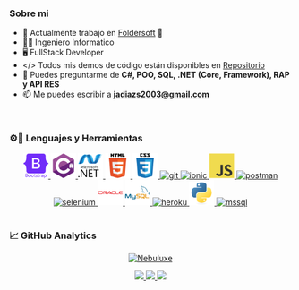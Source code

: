 <!DOCTYPE html>
<html lang="es">
<head>
  <meta charset="UTF-8">
<!--  <style>
    body {
      background-color: black;
      color: white;
    }
  </style>
-->
</head>
<body>
<main>
<h3 align="left"> Sobre mi </h3>

- 🏢 Actualmente trabajo en <a href="https://www.foldersoft.net/">Foldersoft</a> 🏢
- 🧑‍🎓 Ingeniero Informatico
- 🖥️ FullStack Developer
- </> Todos mis demos de código están disponibles en <a href="https://github.com/Arataki-Oni">Repositorio</a>
- 💬 Puedes preguntarme de **C#, POO, SQL, .NET (Core, Framework), RAP y API RES**
- 📫 Me puedes escribir a **jadiazs2003@gmail.com**

<br>
<h3 align="left">⚙️🔧 Lenguajes y Herramientas </h3>
<div align="center">
  <a href="https://getbootstrap.com" target="_blank" rel="noreferrer"> <img src="https://raw.githubusercontent.com/devicons/devicon/master/icons/bootstrap/bootstrap-plain-wordmark.svg" alt="bootstrap" width="45" height="45"/> </a>
  <a href="https://www.w3schools.com/cs/" target="_blank" rel="noreferrer"> <img src="https://raw.githubusercontent.com/devicons/devicon/master/icons/csharp/csharp-original.svg" alt="csharp" width="45" height="45"/> </a> 
  <a href="https://dotnet.microsoft.com/" target="_blank" rel="noreferrer"> <img src="https://raw.githubusercontent.com/devicons/devicon/master/icons/dot-net/dot-net-original-wordmark.svg" alt="dotnet" width="45" height="45"/> </a> 
  <a href="https://www.w3.org/html/" target="_blank" rel="noreferrer"> <img src="https://raw.githubusercontent.com/devicons/devicon/master/icons/html5/html5-original-wordmark.svg" alt="html5" width="45" height="45"/> </a>
  <a href="https://www.w3schools.com/css/" target="_blank" rel="noreferrer"> <img src="https://raw.githubusercontent.com/devicons/devicon/master/icons/css3/css3-original-wordmark.svg" alt="css3" width="45" height="45"/> </a> 
  <a href="https://git-scm.com/" target="_blank" rel="noreferrer"> <img src="https://www.vectorlogo.zone/logos/git-scm/git-scm-icon.svg" alt="git" width="45" height="45"/> </a> 
  <a href="https://ionicframework.com" target="_blank" rel="noreferrer"> <img src="https://upload.wikimedia.org/wikipedia/commons/d/d1/Ionic_Logo.svg" alt="ionic" width="45" height="45"/> </a>  
  <a href="https://developer.mozilla.org/en-US/docs/Web/JavaScript" target="_blank" rel="noreferrer"> <img src="https://raw.githubusercontent.com/devicons/devicon/master/icons/javascript/javascript-original.svg" alt="javascript" width="45" height="45"/> </a>  
  <a href="https://postman.com" target="_blank" rel="noreferrer"> <img src="https://www.vectorlogo.zone/logos/getpostman/getpostman-icon.svg" alt="postman" width="45" height="45"/> </a> 
  <a href="https://www.selenium.dev" target="_blank" rel="noreferrer"> <img src="https://raw.githubusercontent.com/detain/svg-logos/780f25886640cef088af994181646db2f6b1a3f8/svg/selenium-logo.svg" alt="selenium" width="45" height="45"/> </a> 
  <a href="https://www.oracle.com/" target="_blank" rel="noreferrer"> <img src="https://raw.githubusercontent.com/devicons/devicon/master/icons/oracle/oracle-original.svg" alt="oracle" width="45" height="45"/> </a> 
  <a href="https://www.mysql.com/" target="_blank" rel="noreferrer"> <img src="https://raw.githubusercontent.com/devicons/devicon/master/icons/mysql/mysql-original-wordmark.svg" alt="MySQL" width="45" height="45"/> </a> 
  <a href="https://heroku.com" rel="nofollow"> <img src="https://camo.githubusercontent.com/37d18c783eef6f2c2ee36b6cf889e89a00f576c700a1370748d79198fa2358cb/68747470733a2f2f7777772e766563746f726c6f676f2e7a6f6e652f6c6f676f732f6865726f6b752f6865726f6b752d69636f6e2e737667" alt="heroku" width="45" height="45" data-canonical-src="https://www.vectorlogo.zone/logos/heroku/heroku-icon.svg" width="45" height="45"> </a>
  <a href="https://www.python.org" rel="nofollow"> <img src="https://raw.githubusercontent.com/devicons/devicon/master/icons/python/python-original.svg" alt="python" width="45" height="45"> </a>
  <a href="https://www.microsoft.com/en-us/sql-server" rel="nofollow"> <img src="https://camo.githubusercontent.com/29dde2a136637475ff7726f780237361f2f1915e8e37b67fadb0b2eb5af21478/68747470733a2f2f7777772e7376677265706f2e636f6d2f73686f772f3330333232392f6d6963726f736f66742d73716c2d7365727665722d6c6f676f2e737667" alt="mssql" width="45" height="45" data-canonical-src="https://www.svgrepo.com/show/303229/microsoft-sql-server-logo.svg" > </a>
</div>

<br>

<h3 align="left">📈 GitHub Analytics</h3>

<div align="center">
  <p align="center"> <a href="https://github.com/ryo-ma/github-profile-trophy"><img src="https://github-profile-trophy.vercel.app/?username=Nebuluxe&theme=dark" alt="Nebuluxe" /></a> </p>
  <a href="https://github.com/Nebuluxe">
    <img height="150em" src="https://github-readme-stats-eight-theta.vercel.app/api?username=Nebuluxe&show_icons=true&theme=dark&include_all_commits=true&count_private=true"/>
    <img height="150em" src="https://github-readme-stats-eight-theta.vercel.app/api/top-langs/?username=Nebuluxe&layout=compact&langs_count=8&theme=dark"/>
    <img height="150em" src="https://github-readme-stats.vercel.app/api?username=Nebuluxe&show_icons=true&hide=contribs,prs&cache_seconds=86400&theme=dark"/>
    <!-- <img height="150em" src="https://github-readme-streak-stats.herokuapp.com/?user=Nebuluxe&theme=dark"/></p> -->
  </a>
</div>
</main>
<h1 align="center"></h1>
</body>
</html>



